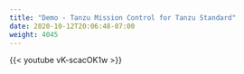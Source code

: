 ```yaml
---
title: "Demo - Tanzu Mission Control for Tanzu Standard"
date: 2020-10-12T20:06:48-07:00
weight: 4045
---
```

{{< youtube vK-scacOK1w >}}
